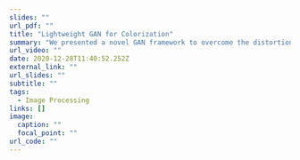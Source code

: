 ```yaml
---
slides: ""
url_pdf: ""
title: "Lightweight GAN for Colorization"
summary: "We presented a novel GAN framework to overcome the distortion of deconvolution. The proposed GAN is effective and Lightweight. \r\n"
url_video: ""
date: 2020-12-28T11:40:52.252Z
external_link: ""
url_slides: ""
subtitle: ""
tags:
  - Image Processing
links: []
image:
  caption: ""
  focal_point: ""
url_code: ""
---
```



